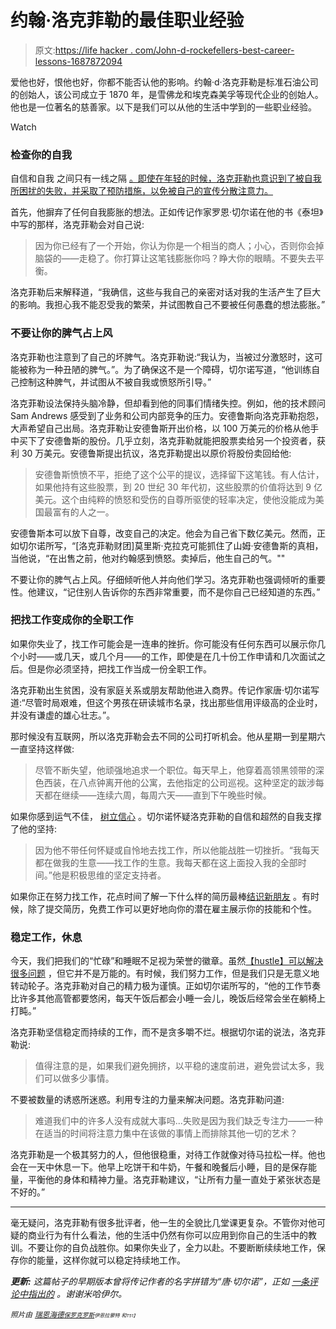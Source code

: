 # 约翰·洛克菲勒的最佳职业经验

> 原文:[https://life hacker . com/John-d-rockefellers-best-career-lessons-1687872094](https://lifehacker.com/john-d-rockefellers-best-career-lessons-1687872094)

爱他也好，恨他也好，你都不能否认他的影响。约翰·d·洛克菲勒是标准石油公司的创始人，该公司成立于 1870 年，是雪佛龙和埃克森美孚等现代企业的创始人。他也是一位著名的慈善家。以下是我们可以从他的生活中学到的一些职业经验。

Watch

### 检查你的自我

自信和自我 之间只有一线之隔 [。即使在年轻的时候，洛克菲勒也意识到了被自我所困扰的失败，并采取了预防措施，以免被自己的宣传分散注意力。](http://lifehacker.com/know-the-line-between-confidence-and-ego-to-avoid-sabot-1445706936)

首先，他摒弃了任何自我膨胀的想法。正如传记作家罗恩·切尔诺在他的书《泰坦》中写的那样，洛克菲勒会对自己说:

> 因为你已经有了一个开始，你认为你是一个相当的商人；小心，否则你会掉脑袋的——走稳了。你打算让这笔钱膨胀你吗？睁大你的眼睛。不要失去平衡。

洛克菲勒后来解释道，“我确信，这些与我自己的亲密对话对我的生活产生了巨大的影响。我担心我不能忍受我的繁荣，并试图教自己不要被任何愚蠢的想法膨胀。”

### 不要让你的脾气占上风

洛克菲勒也注意到了自己的坏脾气。洛克菲勒说:“我认为，当被过分激怒时，这可能被称为一种丑陋的脾气。”。为了确保这不是一个障碍，切尔诺写道，“他训练自己控制这种脾气，并试图从不被自我或愤怒所引导。”

洛克菲勒设法保持头脑冷静，但却看到他的同事们情绪失控。例如，他的技术顾问 Sam Andrews 感受到了业务和公司内部竞争的压力。安德鲁斯向洛克菲勒抱怨，大声希望自己出局。洛克菲勒让安德鲁斯开出价格，以 100 万美元的价格从他手中买下了安德鲁斯的股份。几乎立刻，洛克菲勒就能把股票卖给另一个投资者，获利 30 万美元。安德鲁斯提出抗议，洛克菲勒提出以原价将股份卖回给他:

> 安德鲁斯愤愤不平，拒绝了这个公平的提议，选择留下这笔钱。有人估计，如果他持有这些股票，到 20 世纪 30 年代初，这些股票的价值将达到 9 亿美元。这个由纯粹的愤怒和受伤的自尊所驱使的轻率决定，使他没能成为美国最富有的人之一。

安德鲁斯本可以放下自尊，改变自己的决定。他会为自己省下数亿美元。然而，正如切尔诺所写，“[洛克菲勒财团]莫里斯·克拉克可能抓住了山姆·安德鲁斯的真相，当他说，“在出售之前，他对约翰感到愤怒。卖掉后，他生自己的气。""

不要让你的脾气占上风。仔细倾听他人并向他们学习。洛克菲勒也强调倾听的重要性。他建议，“记住别人告诉你的东西非常重要，而不是你自己已经知道的东西。”

### 把找工作变成你的全职工作

如果你失业了，找工作可能会是一连串的挫折。你可能没有任何东西可以展示你几个小时——或几天，或几个月——的工作，即使是在几十份工作申请和几次面试之后。但是你必须坚持，把找工作当成一份全职工作。

洛克菲勒出生贫困，没有家庭关系或朋友帮助他进入商界。传记作家唐·切尔诺写道:“尽管时局艰难，但这个男孩在研读城市名录，找出那些信用评级高的企业时，并没有谦虚的雄心壮志。”。

那时候没有互联网，所以洛克菲勒会去不同的公司打听机会。他从星期一到星期六一直坚持这样做:

> 尽管不断失望，他顽强地追求一个职位。每天早上，他穿着高领黑领带的深色西装，在八点钟离开他的公寓，去他指定的公司巡视。这种坚定的跋涉每天都在继续——连续六周，每周六天——直到下午晚些时候。

如果你感到运气不佳， [树立信心](http://lifehacker.com/how-to-build-your-confidence-and-why-it-matters-1442414831) 。切尔诺怀疑洛克菲勒的自信和超然的自我支撑了他的坚持:

> 因为他不带任何怀疑或自怜地去找工作，所以他能战胜一切挫折。“我每天都在做我的生意——找工作的生意。我每天都在这上面投入我的全部时间。”他是积极思维的坚定支持者。

如果你正在努力找工作，花点时间了解一下什么样的简历最棒[结识新朋友](http://lifehacker.com/beyond-event-hopping-how-to-step-up-your-professional-1657396328) 。有时候，除了提交简历，免费工作可以更好地向你的潜在雇主展示你的技能和个性。

### 稳定工作，休息

今天，我们把我们的“忙碌”和睡眠不足视为荣誉的徽章。虽然[【hustle】可以解决很多问题](http://lifehacker.com/dont-wait-hustle-when-you-want-to-learn-new-things-5456544) ，但它并不是万能的。有时候，我们努力工作，但是我们只是无意义地转动轮子。洛克菲勒对自己的精力极为谨慎。正如切尔诺所写的，“他的工作节奏比许多其他高管都要悠闲，每天午饭后都会小睡一会儿，晚饭后经常会坐在躺椅上打盹。”

洛克菲勒坚信稳定而持续的工作，而不是贪多嚼不烂。根据切尔诺的说法，洛克菲勒说:

> 值得注意的是，如果我们避免拥挤，以平稳的速度前进，避免尝试太多，我们可以做多少事情。

不要被数量的诱惑所迷惑。利用专注的力量来解决问题。洛克菲勒问道:

> 难道我们中的许多人没有成就大事吗...失败是因为我们缺乏专注力——一种在适当的时间将注意力集中在该做的事情上而排除其他一切的艺术？

洛克菲勒是一个极其努力的人，但他很稳重，对待工作就像对待马拉松一样。他也会在一天中休息一下。他早上吃饼干和牛奶，午餐和晚餐后小睡，目的是保存能量，平衡他的身体和精神力量。洛克菲勒建议，“让所有力量一直处于紧张状态是不好的。”

* * *

毫无疑问，洛克菲勒有很多批评者，他一生的全貌比几堂课更复杂。不管你对他可疑的商业行为有什么看法，他的生活中仍然有你可以应用到你自己的生活中的教训。不要让你的自负战胜你。如果你失业了，全力以赴。不要断断续续地工作，保存你的能量，这样你就可以稳定持续地工作。

***更新:*** *这篇帖子的早期版本曾将传记作者的名字拼错为“唐·切尔诺”，正如* [*一条评论中指出的*](http://lifehacker.com/hello-i-would-just-like-to-point-out-that-the-name-of-1688062080) *。谢谢米哈伊尔。*

*<small>照片由</small>* [*<small>瑞恩海德</small>*](https://www.flickr.com/photos/breatheindigital/4388744542)*<small></small>*<small>[*<small>保罗克罗斯</small>*](https://www.flickr.com/photos/paulcross/5819125499)*<small></small>*<small>*<small>伊恩拉蒙特</small>* *<small>和<small>T51】</small></small>*</small></small>

<small><small></small></small>